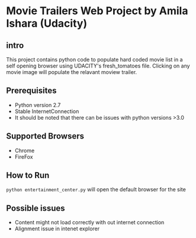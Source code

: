 # Movie Trailers Web Project by Amila Ishara (Udacity)

## intro
This project contains python code to populate hard coded movie list in a self opening browser  using UDACITY's fresh_tomatoes file. Clicking on any movie image will populate the relavant moview trailer.

## Prerequisites
* Python version 2.7
* Stable InternetConnection
* It should be noted that there can be issues with python versions >3.0

## Supported Browsers
* Chrome
* FireFox

## How to Run
`python entertainment_center.py` will open the default browser for the site

## Possible issues
* Content might not load correctly with out internet connection
* Alignment issue in intenet explorer